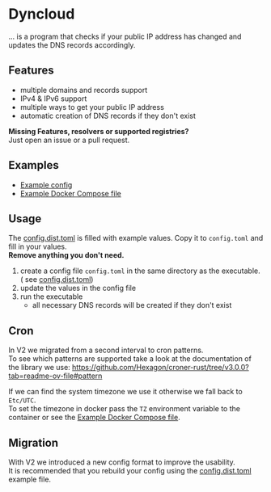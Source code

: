 # Dyncloud

... is a program that checks if your public IP address has changed and updates the DNS records accordingly.

## Features

- multiple domains and records support
- IPv4 & IPv6 support
- multiple ways to get your public IP address
- automatic creation of DNS records if they don't exist

**Missing Features, resolvers or supported registries?**  
Just open an issue or a pull request.

## Examples

- [Example config](config.dist.toml)
- [Example Docker Compose file](compose.dist.yaml)

## Usage

The [config.dist.toml](config.dist.toml) is filled with example values. Copy it to `config.toml` and fill in your
values.  
**Remove anything you don't need.**

1. create a config file `config.toml` in the same directory as the executable. (
   see [config.dist.toml](config.dist.toml))
2. update the values in the config file
3. run the executable
    - all necessary DNS records will be created if they don't exist

## Cron

In V2 we migrated from a second interval to cron patterns.  
To see which patterns are supported take a look at the documentation of the library we use:
https://github.com/Hexagon/croner-rust/tree/v3.0.0?tab=readme-ov-file#pattern

If we can find the system timezone we use it otherwise we fall back to `Etc/UTC`.  
To set the timezone in docker pass the `TZ` environment variable to the container or see the
[Example Docker Compose file](compose.dist.yaml).

## Migration

With V2 we introduced a new config format to improve the usability.  
It is recommended that you rebuild your config using the [config.dist.toml](config.dist.toml) example file.
